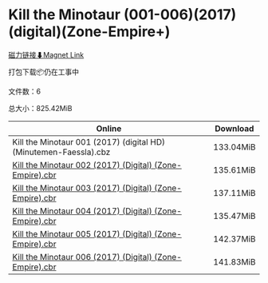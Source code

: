 # Kill the Minotaur (001-006)(2017)(digital)(Zone-Empire+)

[磁力链接⬇Magnet Link](magnet:?xt=urn:btih:8b7027eaed4c2abdab8e9d3be30c512e5b168b7b&dn=Kill%20the%20Minotaur%20%28001-006%29%282017%29%28digital%29%28Zone-Empire%2B%29)

打包下载📦仍在工事中

文件数：6

总大小：825.42MiB

Online | Download
--- | ---
Kill the Minotaur 001 (2017) (digital HD) (Minutemen-Faessla).cbz | 133.04MiB
[Kill the Minotaur 002 (2017) (Digital) (Zone-Empire).cbr](https://github.com/alicewish/markdown/blob/master/comic/Kill-Minotaur-002-2017-Digital-Zone-Empire-cbr.md) | 135.61MiB
[Kill the Minotaur 003 (2017) (Digital) (Zone-Empire).cbr](https://github.com/alicewish/markdown/blob/master/comic/Kill-Minotaur-003-2017-Digital-Zone-Empire-cbr.md) | 137.11MiB
[Kill the Minotaur 004 (2017) (Digital) (Zone-Empire).cbr](https://github.com/alicewish/markdown/blob/master/comic/Kill-Minotaur-004-2017-Digital-Zone-Empire-cbr.md) | 135.47MiB
[Kill the Minotaur 005 (2017) (Digital) (Zone-Empire).cbr](https://github.com/alicewish/markdown/blob/master/comic/Kill-Minotaur-005-2017-Digital-Zone-Empire-cbr.md) | 142.37MiB
[Kill the Minotaur 006 (2017) (Digital) (Zone-Empire).cbr](https://github.com/alicewish/markdown/blob/master/comic/Kill-Minotaur-006-2017-Digital-Zone-Empire-cbr.md) | 141.83MiB